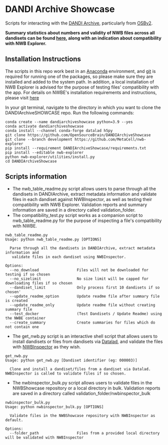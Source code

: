 # DANDI Archive Showcase

Scripts for interacting with the [DANDI Archive](https://www.dandiarchive.org/), particularly from [OSBv2](https://docs.opensourcebrain.org/OSBv2/Overview.html).

**Summary statistics about numbers and validity of NWB files across all dandisets can be found [here](validation_folder/README.md), along with an indication about compatibility with NWB Explorer.**

## Installation Instructions 
The scripts in this repo work best in an
[Anaconda](https://www.anaconda.com/distribution/#download-section) environment, and [git](https://git-scm.com/downloads) is required for running one of the packages, 
so please make sure they are installed and added to the system path. 
In addition, a local installation of NWB Explorer is advised for the purpose of testing files' compatibility with the app.
For details on NWBE's installation requirements and instructions, please visit [here]((https://github.com/MetaCell/nwb-explorer)) 

In your git terminal, navigate to the directory in which you want to clone the DANDIArchiveSHOWCASE repo. Run the following commands:

```commandline
conda create --name dandiarchiveshowcase python=3.9 --yes
conda activate dandiarchiveshowcase
conda install --channel conda-forge datalad h5py
git clone https://github.com/OpenSourceBrain/DANDIArchiveShowcase
git clone --branch development https://github.com/MetaCell/nwb-explorer
pip install --requirement DANDIArchiveShowcase/requirements.txt
pip install --editable nwb-explorer
python nwb-explorer/utilities/install.py
cd DANDIArchiveShowcase
```

## Scripts information
- The nwb_table_readme.py script allows users to parse through all the dandisets in DANDIArchive, extract metadata information
and validate files in each dandiset against NWBInspector, as well as testing their compatibility with NWB Explorer. 
Validation reports and summary information are saved in a directory called validation_folder.
- The compatibility_test.py script works as a companion script to nwb_table_readme.py for the purpose of inspecting a file's compatibility with NWBE.
```
nwb_table_readme.py
Usage: python nwb_table_readme.py [OPTIONS]

  Parse through all the dandisets in DANDIArchive, extract metadata information and
   validate files in each dandiset using NWBInspector.
   
Options:
  --no_download                 Files will not be downloaded for testing if so chosen
  --no_sizelimit                No size limit will be capped for downloading files if so chosen
  --dandiset_limit              Only process first 10 dandisets if so chosen'
  --update_readme_option        Update readme file after summary file is created
  --update_readme_only          Update readme file without creating summary file
  --test_docker                 (Test Dandisets / Update Readme) using the NWBE container
  --create_summary              Create summaries for files which do not contain one
```
- The get_nwb.py script is an interactive shell script that allows users to install dandisets or files from dandisets via [Datalad](https://github.com/datalad/datalad), 
and validate the files with [NWBInspector](https://github.com/NeurodataWithoutBorders/nwbinspector) as they wish.
```
get_nwb.py
Usage: python get_nwb.py [Dandiset identifier (eg: 000003)]

  Clone and install a dandiset/files from a dandiset via Datalad. NWBInspector is called to validate files if so chosen.
```
- The nwbinspector_bulk.py script allows users to validate files in the NWBShowcase repository or a local directory in bulk. 
Validation reports are saved in a directory called validation_folder/nwbinspector_bulk
```
nwbinspector_bulk.py
Usage: python nwbinspector_bulk.py [OPTIONS]

  Validate files in the NWBShowcase repository with NWBInspector as default.

Options:
  --folder_path                 Files from a provided local directory will be validated with NWBInspector
```







